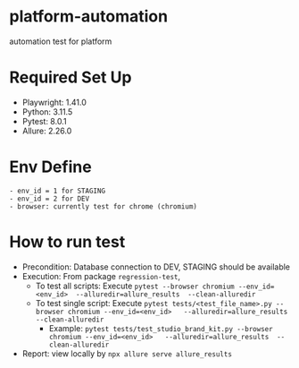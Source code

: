 # platform-automation
automation test for platform

# Required Set Up
- Playwright: 1.41.0
- Python: 3.11.5
- Pytest: 8.0.1
- Allure: 2.26.0

# Env Define
    - env_id = 1 for STAGING
    - env_id = 2 for DEV
    - browser: currently test for chrome (chromium)

# How to run test
- Precondition: Database connection to DEV, STAGING should be available
- Execution: From package `regression-test`,
  - To test all scripts: Execute `pytest --browser chromium --env_id=<env_id>  --alluredir=allure_results 
    --clean-alluredir`
  - To test single script: Execute `pytest tests/<test_file_name>.py --browser chromium --env_id=<env_id>  
    --alluredir=allure_results 
    --clean-alluredir`
    - Example: `pytest tests/test_studio_brand_kit.py --browser chromium --env_id=<env_id>  
    --alluredir=allure_results 
    --clean-alluredir`
- Report: view locally by `npx allure serve allure_results`  